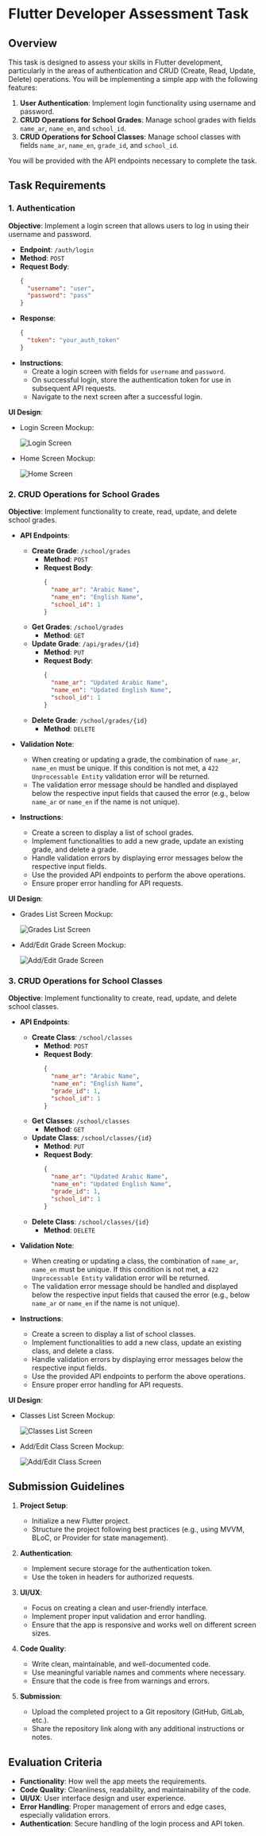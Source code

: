# Flutter Developer Assessment Task

## Overview

This task is designed to assess your skills in Flutter development, particularly in the areas of authentication and CRUD (Create, Read, Update, Delete) operations. You will be implementing a simple app with the following features:

1. **User Authentication**: Implement login functionality using username and password.
2. **CRUD Operations for School Grades**: Manage school grades with fields `name_ar`, `name_en`, and `school_id`.
3. **CRUD Operations for School Classes**: Manage school classes with fields `name_ar`, `name_en`, `grade_id`, and `school_id`.

You will be provided with the API endpoints necessary to complete the task.

## Task Requirements

### 1. Authentication

**Objective**: Implement a login screen that allows users to log in using their username and password.

- **Endpoint**: `/auth/login`
- **Method**: `POST`
- **Request Body**:
  ```json
  {
    "username": "user",
    "password": "pass"
  }
  ```
- **Response**:
  ```json
  {
    "token": "your_auth_token"
  }
  ```
- **Instructions**:
  - Create a login screen with fields for `username` and `password`.
  - On successful login, store the authentication token for use in subsequent API requests.
  - Navigate to the next screen after a successful login.
  
**UI Design**:
- Login Screen Mockup:
  
  ![Login Screen](1.jpg)

- Home Screen Mockup:
  
  ![Home Screen](2.jpg)

### 2. CRUD Operations for School Grades

**Objective**: Implement functionality to create, read, update, and delete school grades.

- **API Endpoints**:
  - **Create Grade**: `/school/grades`
    - **Method**: `POST`
    - **Request Body**:
      ```json
      {
        "name_ar": "Arabic Name",
        "name_en": "English Name",
        "school_id": 1
      }
      ```
  - **Get Grades**: `/school/grades`
    - **Method**: `GET`
  - **Update Grade**: `/api/grades/{id}`
    - **Method**: `PUT`
    - **Request Body**:
      ```json
      {
        "name_ar": "Updated Arabic Name",
        "name_en": "Updated English Name",
        "school_id": 1
      }
      ```
  - **Delete Grade**: `/school/grades/{id}`
    - **Method**: `DELETE`

- **Validation Note**:
  - When creating or updating a grade, the combination of `name_ar`, `name_en` must be unique. If this condition is not met, a `422 Unprocessable Entity` validation error will be returned.
  - The validation error message should be handled and displayed below the respective input fields that caused the error (e.g., below `name_ar` or `name_en` if the name is not unique).

- **Instructions**:
  - Create a screen to display a list of school grades.
  - Implement functionalities to add a new grade, update an existing grade, and delete a grade.
  - Handle validation errors by displaying error messages below the respective input fields.
  - Use the provided API endpoints to perform the above operations.
  - Ensure proper error handling for API requests.

**UI Design**:
- Grades List Screen Mockup:
  
  ![Grades List Screen](3.jpg)
  
- Add/Edit Grade Screen Mockup:
  
  ![Add/Edit Grade Screen](4.jpg)

### 3. CRUD Operations for School Classes

**Objective**: Implement functionality to create, read, update, and delete school classes.

- **API Endpoints**:
  - **Create Class**: `/school/classes`
    - **Method**: `POST`
    - **Request Body**:
      ```json
      {
        "name_ar": "Arabic Name",
        "name_en": "English Name",
        "grade_id": 1,
        "school_id": 1
      }
      ```
  - **Get Classes**: `/school/classes`
    - **Method**: `GET`
  - **Update Class**: `/school/classes/{id}`
    - **Method**: `PUT`
    - **Request Body**:
      ```json
      {
        "name_ar": "Updated Arabic Name",
        "name_en": "Updated English Name",
        "grade_id": 1,
        "school_id": 1
      }
      ```
  - **Delete Class**: `/school/classes/{id}`
    - **Method**: `DELETE`

- **Validation Note**:
  - When creating or updating a class, the combination of `name_ar`, `name_en` must be unique. If this condition is not met, a `422 Unprocessable Entity` validation error will be returned.
  - The validation error message should be handled and displayed below the respective input fields that caused the error (e.g., below `name_ar` or `name_en` if the name is not unique).

- **Instructions**:
  - Create a screen to display a list of school classes.
  - Implement functionalities to add a new class, update an existing class, and delete a class.
  - Handle validation errors by displaying error messages below the respective input fields.
  - Use the provided API endpoints to perform the above operations.
  - Ensure proper error handling for API requests.

**UI Design**:
- Classes List Screen Mockup:
  
  ![Classes List Screen](5.jpg)
  
- Add/Edit Class Screen Mockup:
  
  ![Add/Edit Class Screen](6.jpg)

## Submission Guidelines

1. **Project Setup**:
   - Initialize a new Flutter project.
   - Structure the project following best practices (e.g., using MVVM, BLoC, or Provider for state management).

2. **Authentication**:
   - Implement secure storage for the authentication token.
   - Use the token in headers for authorized requests.

3. **UI/UX**:
   - Focus on creating a clean and user-friendly interface.
   - Implement proper input validation and error handling.
   - Ensure that the app is responsive and works well on different screen sizes.

4. **Code Quality**:
   - Write clean, maintainable, and well-documented code.
   - Use meaningful variable names and comments where necessary.
   - Ensure that the code is free from warnings and errors.

5. **Submission**:
   - Upload the completed project to a Git repository (GitHub, GitLab, etc.).
   - Share the repository link along with any additional instructions or notes.

## Evaluation Criteria

- **Functionality**: How well the app meets the requirements.
- **Code Quality**: Cleanliness, readability, and maintainability of the code.
- **UI/UX**: User interface design and user experience.
- **Error Handling**: Proper management of errors and edge cases, especially validation errors.
- **Authentication**: Secure handling of the login process and API token.
